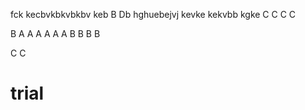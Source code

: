 fck kecbvkbkvbkbv keb
B
Db hghuebejvj kevke kekvbb kgke
C
C
C
C

B
A
A
A
A
A
A
B
B
B
B

C
C
# trial
